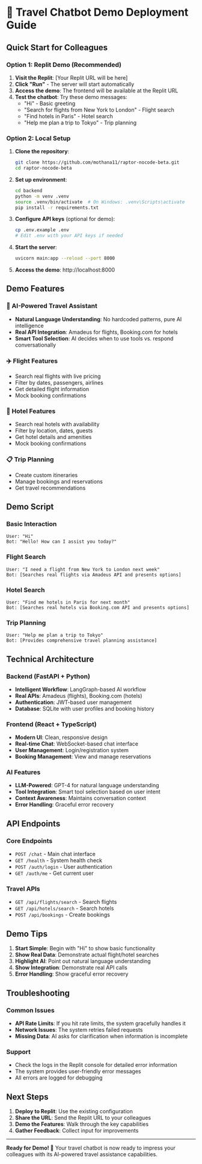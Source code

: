 # 🚀 Travel Chatbot Demo Deployment Guide

## Quick Start for Colleagues

### Option 1: Replit Demo (Recommended)
1. **Visit the Replit**: [Your Replit URL will be here]
2. **Click "Run"** - The server will start automatically
3. **Access the demo**: The frontend will be available at the Replit URL
4. **Test the chatbot**: Try these demo messages:
   - "Hi" - Basic greeting
   - "Search for flights from New York to London" - Flight search
   - "Find hotels in Paris" - Hotel search
   - "Help me plan a trip to Tokyo" - Trip planning

### Option 2: Local Setup
1. **Clone the repository**:
   ```bash
   git clone https://github.com/mothana11/raptor-nocode-beta.git
   cd raptor-nocode-beta
   ```

2. **Set up environment**:
   ```bash
   cd backend
   python -m venv .venv
   source .venv/bin/activate  # On Windows: .venv\Scripts\activate
   pip install -r requirements.txt
   ```

3. **Configure API keys** (optional for demo):
   ```bash
   cp .env.example .env
   # Edit .env with your API keys if needed
   ```

4. **Start the server**:
   ```bash
   uvicorn main:app --reload --port 8000
   ```

5. **Access the demo**: http://localhost:8000

## Demo Features

### 🤖 AI-Powered Travel Assistant
- **Natural Language Understanding**: No hardcoded patterns, pure AI intelligence
- **Real API Integration**: Amadeus for flights, Booking.com for hotels
- **Smart Tool Selection**: AI decides when to use tools vs. respond conversationally

### ✈️ Flight Features
- Search real flights with live pricing
- Filter by dates, passengers, airlines
- Get detailed flight information
- Mock booking confirmations

### 🏨 Hotel Features
- Search real hotels with availability
- Filter by location, dates, guests
- Get hotel details and amenities
- Mock booking confirmations

### 📋 Trip Planning
- Create custom itineraries
- Manage bookings and reservations
- Get travel recommendations

## Demo Script

### Basic Interaction
```
User: "Hi"
Bot: "Hello! How can I assist you today?"
```

### Flight Search
```
User: "I need a flight from New York to London next week"
Bot: [Searches real flights via Amadeus API and presents options]
```

### Hotel Search
```
User: "Find me hotels in Paris for next month"
Bot: [Searches real hotels via Booking.com API and presents options]
```

### Trip Planning
```
User: "Help me plan a trip to Tokyo"
Bot: [Provides comprehensive travel planning assistance]
```

## Technical Architecture

### Backend (FastAPI + Python)
- **Intelligent Workflow**: LangGraph-based AI workflow
- **Real APIs**: Amadeus (flights), Booking.com (hotels)
- **Authentication**: JWT-based user management
- **Database**: SQLite with user profiles and booking history

### Frontend (React + TypeScript)
- **Modern UI**: Clean, responsive design
- **Real-time Chat**: WebSocket-based chat interface
- **User Management**: Login/registration system
- **Booking Management**: View and manage reservations

### AI Features
- **LLM-Powered**: GPT-4 for natural language understanding
- **Tool Integration**: Smart tool selection based on user intent
- **Context Awareness**: Maintains conversation context
- **Error Handling**: Graceful error recovery

## API Endpoints

### Core Endpoints
- `POST /chat` - Main chat interface
- `GET /health` - System health check
- `POST /auth/login` - User authentication
- `GET /auth/me` - Get current user

### Travel APIs
- `GET /api/flights/search` - Search flights
- `GET /api/hotels/search` - Search hotels
- `POST /api/bookings` - Create bookings

## Demo Tips

1. **Start Simple**: Begin with "Hi" to show basic functionality
2. **Show Real Data**: Demonstrate actual flight/hotel searches
3. **Highlight AI**: Point out natural language understanding
4. **Show Integration**: Demonstrate real API calls
5. **Error Handling**: Show graceful error recovery

## Troubleshooting

### Common Issues
- **API Rate Limits**: If you hit rate limits, the system gracefully handles it
- **Network Issues**: The system retries failed requests
- **Missing Data**: AI asks for clarification when information is incomplete

### Support
- Check the logs in the Replit console for detailed error information
- The system provides user-friendly error messages
- All errors are logged for debugging

## Next Steps

1. **Deploy to Replit**: Use the existing configuration
2. **Share the URL**: Send the Replit URL to your colleagues
3. **Demo the Features**: Walk through the key capabilities
4. **Gather Feedback**: Collect input for improvements

---

**Ready for Demo! 🎉**
Your travel chatbot is now ready to impress your colleagues with its AI-powered travel assistance capabilities. 